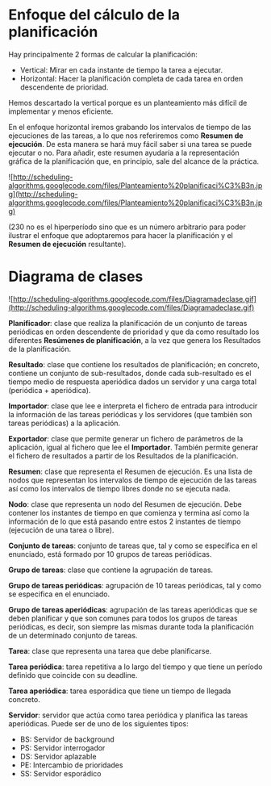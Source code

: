 # Enfoque del cálculo de la planificación #

Hay principalmente 2 formas de calcular la planificación:
  * Vertical: Mirar en cada instante de tiempo la tarea a ejecutar.
  * Horizontal: Hacer la planificación completa de cada tarea en orden descendente de prioridad.

Hemos descartado la vertical porque es un planteamiento más difícil de implementar y menos eficiente.

En el enfoque horizontal iremos grabando los intervalos de tiempo de las ejecuciones de las tareas, a lo que nos referiremos como **Resumen de ejecución**. De esta manera se hará muy fácil saber si una tarea se puede ejecutar o no. Para añadir, este resumen ayudaría a la representación gráfica de la planificación que, en principio, sale del alcance de la práctica.

![http://scheduling-algorithms.googlecode.com/files/Planteamiento%20planificaci%C3%B3n.jpg](http://scheduling-algorithms.googlecode.com/files/Planteamiento%20planificaci%C3%B3n.jpg)

(230 no es el hiperperíodo sino que es un número arbitrario para poder ilustrar el enfoque que adoptaremos para hacer la planificación y el **Resumen de ejecución** resultante).


# Diagrama de clases #

![http://scheduling-algorithms.googlecode.com/files/Diagramadeclase.gif](http://scheduling-algorithms.googlecode.com/files/Diagramadeclase.gif)

**Planificador**: clase que realiza la planificación de un conjunto de tareas periódicas en orden descendente de prioridad y que da como resultado los diferentes **Resúmenes de planificación**, a la vez que genera los Resultados de la planificación.

**Resultado**: clase que contiene los resultados de planificación; en concreto, contiene un conjunto de sub-resultados, donde cada sub-resultado es el tiempo medio de respuesta aperiódica dados un servidor y una carga total (periódica + aperiódica).

**Importador**: clase que lee e interpreta el fichero de entrada para introducir la información de las tareas periódicas y los servidores (que también son tareas periódicas) a la aplicación.

**Exportador**: clase que permite generar un fichero de parámetros de la aplicación, igual al fichero que lee el **Importador**. También permite generar el fichero de resultados a partir de los Resultados de la planificación.

**Resumen**: clase que representa el Resumen de ejecución. Es una lista de nodos que representan los intervalos de tiempo de ejecución de las tareas así como los intervalos de tiempo libres donde no se ejecuta nada.

**Nodo**: clase que representa un nodo del Resumen de ejecución. Debe contener los instantes de tiempo en que comienza y termina así como la información de lo que está pasando entre estos 2 instantes de tiempo (ejecución de una tarea o libre).

**Conjunto de tareas**: conjunto de tareas que, tal y como se especifica en el enunciado, está formado por 10 grupos de tareas periódicas.

**Grupo de tareas**: clase que contiene la agrupación de tareas.

**Grupo de tareas periódicas**: agrupación de 10 tareas periódicas, tal y como se especifica en el enunciado.

**Grupo de tareas aperiódicas**: agrupación de las tareas aperiódicas que se deben planificar y que son comunes para todos los grupos de tareas periódicas, es decir, son siempre las mismas durante toda la planificación de un determinado conjunto de tareas.

**Tarea**: clase que representa una tarea que debe planificarse.

**Tarea periódica**: tarea repetitiva a lo largo del tiempo y que tiene un período definido que coincide con su deadline.

**Tarea aperiódica**: tarea esporádica que tiene un tiempo de llegada concreto.

**Servidor**: servidor que actúa como tarea periódica y planifica las tareas aperiódicas. Puede ser de uno de los siguientes tipos:
  * BS: Servidor de background
  * PS: Servidor interrogador
  * DS: Servidor aplazable
  * PE: Intercambio de prioridades
  * SS: Servidor esporádico